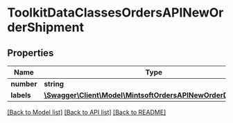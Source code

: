 # ToolkitDataClassesOrdersAPINewOrderShipment

## Properties
Name | Type | Description | Notes
------------ | ------------- | ------------- | -------------
**number** | **string** |  | [optional] 
**labels** | [**\Swagger\Client\Model\MintsoftOrdersAPINewOrderDocument[]**](ToolkitDataClassesOrdersAPINewOrderDocument.md) |  | [optional] 

[[Back to Model list]](../README.md#documentation-for-models) [[Back to API list]](../README.md#documentation-for-api-endpoints) [[Back to README]](../README.md)


